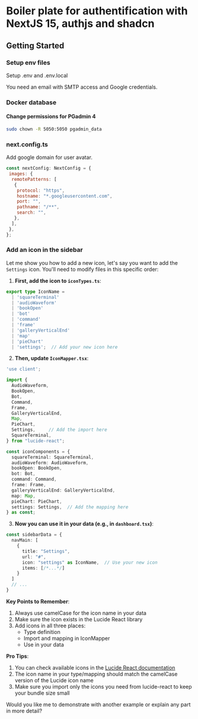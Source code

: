 # Boiler plate for authentification with NextJS 15, authjs and shadcn

## Getting Started

### Setup env files

Setup .env and .env.local

You need an email with SMTP access and Google credentials.

### Docker database

#### Change permissions for PGadmin 4

```bash
sudo chown -R 5050:5050 pgadmin_data
```

### next.config.ts

Add google domain for user avatar.

```javascript
const nextConfig: NextConfig = {
 images: {
  remotePatterns: [
   {
    protocol: "https",
    hostname: "*.googleusercontent.com",
    port: "",
    pathname: "/**",
    search: "",
   },
  ],
 },
};
```

### Add an icon in the sidebar

Let me show you how to add a new icon, let's say you want to add the `Settings` icon. You'll need to modify files in this specific order:

1. **First, add the icon to `iconTypes.ts`**:

```typescript
export type IconName = 
  | 'squareTerminal'
  | 'audioWaveform'
  | 'bookOpen'
  | 'bot'
  | 'command'
  | 'frame'
  | 'galleryVerticalEnd'
  | 'map'
  | 'pieChart'
  | 'settings';  // Add your new icon here
```

2. **Then, update `IconMapper.tsx`**:

```typescript
'use client';

import { 
  AudioWaveform,
  BookOpen,
  Bot,
  Command,
  Frame,
  GalleryVerticalEnd,
  Map,
  PieChart,
  Settings,     // Add the import here
  SquareTerminal,
} from "lucide-react";

const iconComponents = {
  squareTerminal: SquareTerminal,
  audioWaveform: AudioWaveform,
  bookOpen: BookOpen,
  bot: Bot,
  command: Command,
  frame: Frame,
  galleryVerticalEnd: GalleryVerticalEnd,
  map: Map,
  pieChart: PieChart,
  settings: Settings,  // Add the mapping here
} as const;
```

3. **Now you can use it in your data (e.g., in `dashboard.tsx`)**:

```typescript
const sidebarData = {
  navMain: [
    {
      title: "Settings",
      url: "#",
      icon: "settings" as IconName,  // Use your new icon
      items: [/*...*/]
    }
  ]
  // ...
}
```

**Key Points to Remember**:

1. Always use camelCase for the icon name in your data
2. Make sure the icon exists in the Lucide React library
3. Add icons in all three places:
   - Type definition
   - Import and mapping in IconMapper
   - Use in your data

**Pro Tips**:

1. You can check available icons in the [Lucide React documentation](https://lucide.dev/)
2. The icon name in your type/mapping should match the camelCase version of the Lucide icon name
3. Make sure you import only the icons you need from lucide-react to keep your bundle size small

Would you like me to demonstrate with another example or explain any part in more detail?
